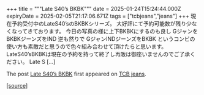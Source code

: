 +++
title = """Late S40’s BKBK"""
date = 2025-01-24T15:24:44.000Z
expiryDate = 2025-02-05T21:17:06.671Z
tags = ["tcbjeans","jeans"]
+++
現在予約受付中のLateS40’sのBKBKシリーズ。 大好評にて予約可能数が残り少なくなってきております。 今日の写真の様に上下BKBKにするのも良し GジャンをBKBKジーンズをIND 逆も然りで GジャンINDジーンズをBKBK というコンビの使い方も素敵だと思うので色々組み合わせて頂けたらと思います。 LateS40’sBKBKは現在の予約を持って終了し再販は御座いませんのでご了承ください。 Late S \[…\]

The post [Late S40’s BKBK](http://tcbjeans.com/2025/01/25/50955) first appeared on [TCB jeans](http://tcbjeans.com).

[[source]](http://tcbjeans.com/2025/01/25/50955)

